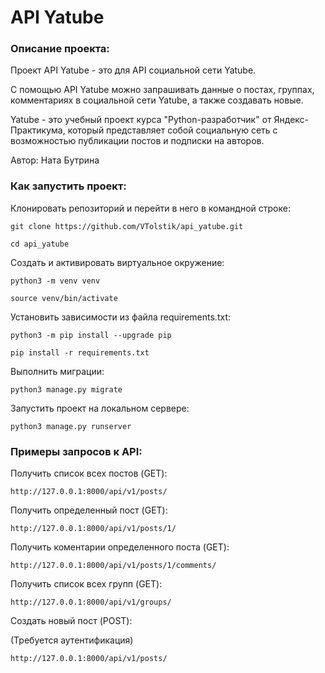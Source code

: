 ﻿# API Yatube

### Описание проекта:

Проект API Yatube - это для API социальной сети Yatube.

С помощью API Yatube можно запрашивать данные о постах, группах, комментариях в социальной сети Yatube, а также создавать новые.

Yatube - это учебный проект курса "Python-разработчик" от Яндекс-Практикума, который представляет собой социальную сеть с возможностью публикации постов и подписки на авторов.

Автор: Ната Бутрина

### Как запустить проект:

Клонировать репозиторий и перейти в него в командной строке:

```
git clone https://github.com/VTolstik/api_yatube.git
```

```
cd api_yatube
```

Cоздать и активировать виртуальное окружение:

```
python3 -m venv venv
```

```
source venv/bin/activate
```

Установить зависимости из файла requirements.txt:

```
python3 -m pip install --upgrade pip
```

```
pip install -r requirements.txt
```

Выполнить миграции:

```
python3 manage.py migrate
```

Запустить проект на локальном сервере:

```
python3 manage.py runserver
```

### Примеры запросов к API:

Получить список всех постов (GET):

```
http://127.0.0.1:8000/api/v1/posts/
```

Получить определенный пост (GET):

```
http://127.0.0.1:8000/api/v1/posts/1/
```

Получить коментарии определенного поста (GET):

```
http://127.0.0.1:8000/api/v1/posts/1/comments/
```

Получить список всех групп (GET):

```
http://127.0.0.1:8000/api/v1/groups/
```

Создать новый пост (POST):

(Требуется аутентификация)

```
http://127.0.0.1:8000/api/v1/posts/
```
